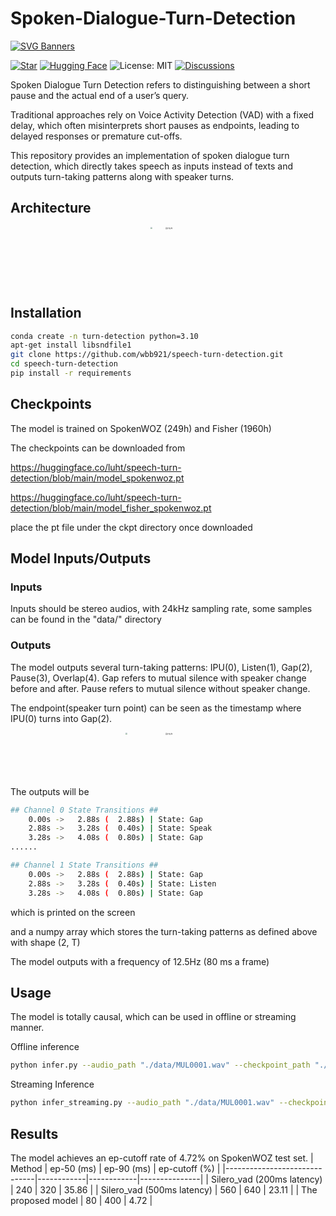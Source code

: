 # Spoken-Dialogue-Turn-Detection

[![SVG Banners](https://svg-banners.vercel.app/api?type=origin&text1=Spoken%20Dialogue%20Turn-Detection%20🤠&text2=💖%20Detect%20User's%20End-of-Query&width=800&height=300)](https://github.com/Akshay090/svg-banners)

[![Star](https://img.shields.io/github/stars/wbb921/speech-turn-detection?style=social)](https://github.com/wbb921/speech-turn-detection/stargazers)
[![Hugging Face](https://img.shields.io/badge/🤗%20Hugging%20Face-Model-yellow)](https://huggingface.co/luht/speech-turn-detection/tree/main)
![License: MIT](https://img.shields.io/badge/License-MIT-green.svg)
[![Discussions](https://img.shields.io/github/discussions/wbb921/speech-turn-detection)](https://github.com/wbb921/speech-turn-detection/discussions)




Spoken Dialogue Turn Detection refers to distinguishing between a short pause and the actual end of a user’s query.

Traditional approaches rely on Voice Activity Detection (VAD) with a fixed delay, which often misinterprets short pauses as endpoints, leading to delayed responses or premature cut-offs. 

This repository provides an implementation of spoken dialogue turn detection, which directly takes speech as inputs instead of texts and outputs turn-taking patterns along with speaker turns.

## Architecture

<div align=center>
    <img src="https://github.com/wbb921/speech-turn-detection/blob/main/archi.png" style="zoom:20%" width="280" height="480" alt="图片名称"/>
</div>

## Installation

```bash
conda create -n turn-detection python=3.10
apt-get install libsndfile1
git clone https://github.com/wbb921/speech-turn-detection.git
cd speech-turn-detection
pip install -r requirements
```

## Checkpoints

The model is trained on SpokenWOZ (249h) and Fisher (1960h)

The checkpoints can be downloaded from 

https://huggingface.co/luht/speech-turn-detection/blob/main/model_spokenwoz.pt

https://huggingface.co/luht/speech-turn-detection/blob/main/model_fisher_spokenwoz.pt

place the pt file under the ckpt directory once downloaded

## Model Inputs/Outputs 

### Inputs

Inputs should be stereo audios, with 24kHz sampling rate, some samples can be found in the "data/" directory

### Outputs

The model outputs several turn-taking patterns: IPU(0), Listen(1), Gap(2), Pause(3), Overlap(4). Gap refers to mutual silence with speaker change before and after. Pause refers to mutual silence without speaker change.

The endpoint(speaker turn point) can be seen as the timestamp where IPU(0) turns into Gap(2).

<div align=center>
<img src="https://github.com/wbb921/speech-turn-detection/blob/main/image.png" style="zoom:20%" width="680" height="360" alt="图片名称"/>
</div>

The outputs will be 
```bash
## Channel 0 State Transitions ##
    0.00s ->   2.88s (  2.88s) | State: Gap
    2.88s ->   3.28s (  0.40s) | State: Speak
    3.28s ->   4.08s (  0.80s) | State: Gap
......

## Channel 1 State Transitions ##
    0.00s ->   2.88s (  2.88s) | State: Gap
    2.88s ->   3.28s (  0.40s) | State: Listen
    3.28s ->   4.08s (  0.80s) | State: Gap
```
which is printed on the screen

and a numpy array which stores the turn-taking patterns as defined above with shape (2, T)

The model outputs with a frequency of 12.5Hz (80 ms a frame)

## Usage

The model is totally causal, which can be used in offline or streaming manner.

Offline inference
```bash
python infer.py --audio_path "./data/MUL0001.wav" --checkpoint_path "./ckpt/model_spokenwoz.pt" --output_dir "./inference_results"
```

Streaming Inference
```bash
python infer_streaming.py --audio_path "./data/MUL0001.wav" --checkpoint_path "./ckpt/model_spokenwoz.pt" --output_dir "./inference_results"
```

## Results 

The model achieves an ep-cutoff rate of 4.72% on SpokenWOZ test set.
| Method                       | ep-50 (ms) | ep-90 (ms) | ep-cutoff (%) |
|------------------------------|------------|------------|---------------|
| Silero_vad (200ms latency)       | 240        | 320        | 35.86         |
| Silero_vad (500ms latency)       | 560        | 640        | 23.11         |
| The proposed model           | 80         | 400        | 4.72          |




